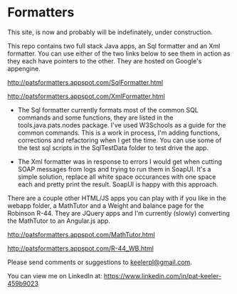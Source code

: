 Formatters
==========

This site, is now and probably will be indefinately, under construction.


This repo contains two full stack Java apps, an Sql formatter and an Xml formatter.  You can use either of the two links below to see them in action as they each have pointers to the other.  They are hosted on Google's appengine.  

http://patsformatters.appspot.com/SqlFormatter.html

http://patsformatters.appspot.com/XmlFormatter.html

* The Sql formatter currently formats most of the common SQL commands and some functions, they are listed in the tools.java.pats.nodes package.  I've used W3Schools as a guide for the common commands.  This is a work in process, I'm adding functions, corrections and refactoring when I get the time.  You can use some of the test sql scripts in the SqlTestData folder to test drive the app.

* The Xml formatter was in response to errors I would get when cutting SOAP messages from logs and trying to run them in SoapUI.  It's a simple solution, replace all white space occurances with one space each and pretty print the result.  SoapUI is happy with this approach.


There are a couple other HTML/JS apps you can play with if you like in the webapp folder, a MathTutor and a Weight and balance page for the Robinson R-44.  They are JQuery apps and I'm currently (slowly) converting the MathTutor to an Angular.js app.

http://patsformatters.appspot.com/MathTutor.html

http://patsformatters.appspot.com/R-44_WB.html


Please send comments or suggestions to keelerpl@gmail.com.


You can view me on LinkedIn at:
https://www.linkedin.com/in/pat-keeler-459b9023
